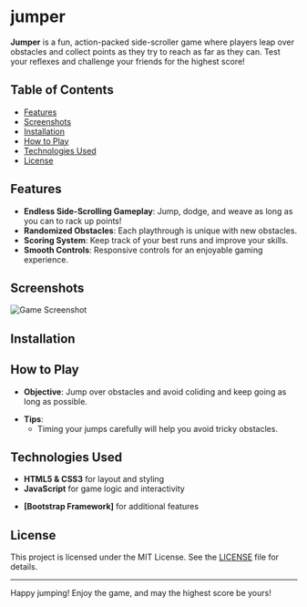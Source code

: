 <!--**under construction**-->
# jumper

**Jumper** is a fun, action-packed side-scroller game where players leap over obstacles and collect points as they try to reach as far as they can. Test your reflexes and challenge your friends for the highest score!

## Table of Contents

- [Features](#features)
- [Screenshots](#screenshots)
- [Installation](#installation)
- [How to Play](#how-to-play)
- [Technologies Used](#technologies-used)
- [License](#license)

## Features

- **Endless Side-Scrolling Gameplay**: Jump, dodge, and weave as long as you can to rack up points!
- **Randomized Obstacles**: Each playthrough is unique with new obstacles.
- **Scoring System**: Keep track of your best runs and improve your skills.
- **Smooth Controls**: Responsive controls for an enjoyable gaming experience.

## Screenshots

![Game Screenshot]()

## Installation

<!--**Under Construction** 
To play Jumper locally on your computer:

1. Clone this repository:


2. Navigate to the project directory:


3. Install any necessary dependencies (if applicable):


4. Run the game:

5. test  --> 

## How to Play

- **Objective**: Jump over obstacles and avoid coliding and keep going as long as possible.
<!--**under construction**
- **Controls**:
  - **Spacebar**: Jump
  <!-- - **Arrow Keys**: Move left or right (if applicable) -->

- **Tips**:
  - Timing your jumps carefully will help you avoid tricky obstacles.

## Technologies Used

- **HTML5 & CSS3** for layout and styling
- **JavaScript** for game logic and interactivity
<!-- - **Canvas API** (or other graphics library, if used) for rendering game graphics-->
- **[Bootstrap Framework]** for additional features

## License

This project is licensed under the MIT License. See the [LICENSE](LICENSE) file for details.

---

Happy jumping! Enjoy the game, and may the highest score be yours!

